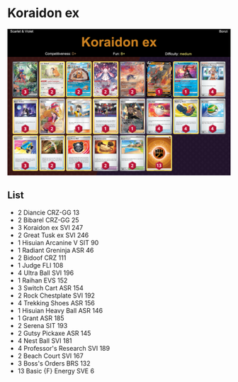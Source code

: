 # Koraidon ex

![decklist](../../!Images/Standard/4BST-SVI/Koraidon%20ex.png)

## List
* 2 Diancie CRZ-GG 13
* 2 Bibarel CRZ-GG 25
* 3 Koraidon ex SVI 247
* 2 Great Tusk ex SVI 246
* 1 Hisuian Arcanine V SIT 90
* 1 Radiant Greninja ASR 46
* 2 Bidoof CRZ 111
* 1 Judge FLI 108
* 4 Ultra Ball SVI 196
* 1 Raihan EVS 152
* 3 Switch Cart ASR 154
* 2 Rock Chestplate SVI 192
* 4 Trekking Shoes ASR 156
* 1 Hisuian Heavy Ball ASR 146
* 1 Grant ASR 185
* 2 Serena SIT 193
* 2 Gutsy Pickaxe ASR 145
* 4 Nest Ball SVI 181
* 4 Professor's Research SVI 189
* 2 Beach Court SVI 167
* 3 Boss's Orders BRS 132
* 13 Basic {F} Energy SVE 6
